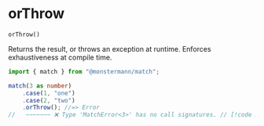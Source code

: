 # orThrow

`orThrow()`

Returns the result, or throws an exception at runtime. Enforces exhaustiveness at compile time.

```ts
import { match } from "@monstermann/match";

match(3 as number)
    .case(1, "one")
    .case(2, "two")
    .orThrow(); //=> Error
//   ~~~~~~~ ❌ Type 'MatchError<3>' has no call signatures. // [!code highlight]
```
